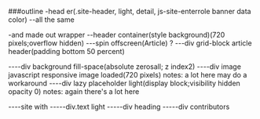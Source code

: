 ###outline
-head er(.site-header, light, detail, js-site-enterrole banner data color)
--all the same

-and made out wrapper
--header container(style background)(720 pixels;overflow hidden)
---spin offscreen(Article) ?
---div grid-block article header(padding bottom 50 percent)

<!-- image stuff o around short-term -->
----div background fill-space(absolute zerosall; z index2)
----div image javascript responsive image loaded(720 pixels)
  notes: a lot here may do a workaround
----div lazy placeholder light(display block;visibility hidden opacity 0)
  notes: again there's a lot here

<!-- article headline stuff -->
----site with
-----div.text light
-----div heading
-----div contributors
